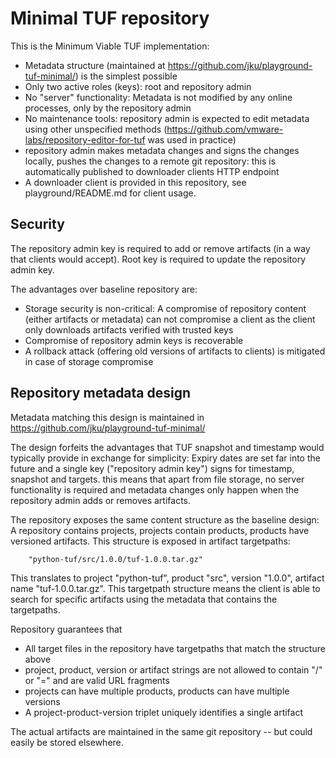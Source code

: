 # Minimal TUF repository

This is the Minimum Viable TUF implementation:
* Metadata structure (maintained at https://github.com/jku/playground-tuf-minimal/) is the simplest possible
* Only two active roles (keys): root and repository admin
* No "server" functionality: Metadata is not modified by any online processes, only by the repository admin
* No maintenance tools: repository admin is expected to edit metadata using other unspecified methods (https://github.com/vmware-labs/repository-editor-for-tuf was used in practice)
* repository admin makes metadata changes and signs the changes locally, pushes the changes to a remote git repository: this is automatically published to downloader clients HTTP endpoint
* A downloader client is provided in this repository, see playground/README.md for client usage.

## Security

The repository admin key is required to add or remove artifacts (in a way that clients would accept). Root key is required to update the repository admin key.

The advantages over baseline repository are:
* Storage security is non-critical: A compromise of repository content (either artifacts or metadata) can not compromise a client as the client only downloads artifacts verified with trusted keys
* Compromise of repository admin keys is recoverable
* A rollback attack (offering old versions of artifacts to clients) is mitigated in case of storage compromise


## Repository metadata design

Metadata matching this design is maintained in https://github.com/jku/playground-tuf-minimal/

The design forfeits the advantages that TUF snapshot and timestamp would typically provide in exchange for simplicity:  Expiry dates are set far into the future and a single key ("repository admin key") signs for timestamp, snapshot and targets. this means that apart from file storage, no server functionality is required and metadata changes only happen when the repository admin adds or removes artifacts.

The repository exposes the same content structure as the baseline design: A repository contains projects, projects contain products, products have versioned artifacts. This structure is exposed in artifact targetpaths: 
```
    "python-tuf/src/1.0.0/tuf-1.0.0.tar.gz"
```
This translates to project "python-tuf", product "src", version "1.0.0", artifact name "tuf-1.0.0.tar.gz". This targetpath structure means the client is able to search for specific artifacts using the metadata that contains the targetpaths.

Repository guarantees that
* All target files in the repository have targetpaths that match the structure above
* project, product, version or artifact strings are not allowed to contain "/" or "=" and are valid URL fragments
* projects can have multiple products, products can have multiple versions
* A project-product-version triplet uniquely identifies a single artifact

The actual artifacts are maintained in the same git repository -- but could easily be stored elsewhere.
